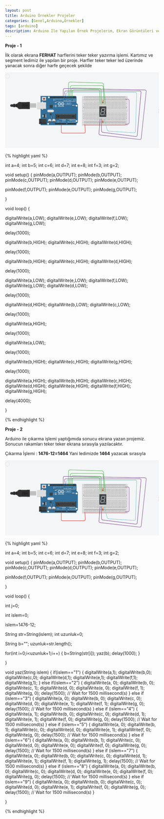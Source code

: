 ```yaml
---
layout: post
title: Arduino Örnekler Projeler
categories: [Genel,Arduino,Örnekler]
tags: [arduino]
description: Arduino İle Yapılan Örnek Projelerim, Ekran Görüntüleri ve Kodlarıyla
---
```


**Proje - 1**

 
İlk olarak ekrana **FERHAT** harflerini teker teker yazırma işlemi. Kartımız ve segment ledimiz ile yapılan
bir proje. Harfler teker teker led üzerinde yanacak sonra diğer harfe geçecek şekilde 


<img src="https://raw.githubusercontent.com/ferhatakbulut/ferhatakbulut.github.io/main/image/ar1.png">



{% highlight yaml %}

int a=4;
int b=5;
int c=6;
int d=7;
int e=8;
int f=3;
int g=2;



void setup()
{
  pinMode(a,OUTPUT);
  pinMode(b,OUTPUT);
  pinMode(c,OUTPUT);
  pinMode(d,OUTPUT);
  pinMode(e,OUTPUT);
  
  pinMode(f,OUTPUT);
  pinMode(e,OUTPUT);
  pinMode(g,OUTPUT);
  
  
}


void loop()
{
  
  digitalWrite(a,LOW);
  digitalWrite(e,LOW);
  digitalWrite(f,LOW);
  digitalWrite(g,LOW);
  
  
  delay(1000);
  
  digitalWrite(b,HIGH);
  digitalWrite(c,HIGH);
  digitalWrite(d,HIGH);
  
  delay(1000);
  
  digitalWrite(b,HIGH);
  digitalWrite(c,HIGH);
  digitalWrite(d,HIGH);
  
  delay(1000);
  
  digitalWrite(a,LOW);
  digitalWrite(e,LOW);
  digitalWrite(f,LOW);
  digitalWrite(g,LOW);
  digitalWrite(d,LOW);
  
  delay(1000);
  
  digitalWrite(d,HIGH);
  digitalWrite(b,LOW);
  digitalWrite(c,LOW);
  
  delay(1000);
  
  digitalWrite(a,HIGH);
  
  delay(1000);
  
  digitalWrite(a,LOW);
  
  delay(1000);
  
  digitalWrite(b,HIGH);
  digitalWrite(c,HIGH);
  digitalWrite(g,HIGH);
  
  delay(1000);
  
  
  digitalWrite(a,HIGH);
  digitalWrite(b,HIGH);
  digitalWrite(c,HIGH);
  digitalWrite(d,HIGH);
  digitalWrite(e,HIGH);
  digitalWrite(f,HIGH);
  digitalWrite(g,HIGH);
  
  delay(4000);
  
  
}

{% endhighlight %}



**Proje - 2**


Arduino ile çıkarma işlemi yaptığımıda sonucu ekrana yazan projemiz. Sonucun rakamları teker teker ekrana sırasıyla 
yazılacaktır.

Çıkarma İşlemi : **1476-12=1464** Yani ledimizde **1464** yazacak sırasıyla

<img src="https://raw.githubusercontent.com/ferhatakbulut/ferhatakbulut.github.io/main/image/ar1.png">


{% highlight yaml %}

int a=4;
int b=5;
int c=6;
int d=7;
int e=8;
int f=3;
int g=2;



void setup()
{
  pinMode(a,OUTPUT);
  pinMode(b,OUTPUT);
  pinMode(c,OUTPUT);
  pinMode(d,OUTPUT);
  pinMode(e,OUTPUT);
  
  pinMode(f,OUTPUT);
  pinMode(e,OUTPUT);
  pinMode(g,OUTPUT);
  
  
  
  
}


void loop()
{
  
  
  int j=0;
  
  int islem=0;
  
  islem=1476-12;
  
  String str=String(islem);
  int uzunluk=0;
  
  String b="";
  uzunluk=str.length();
  
  
  
  for(int i=0;i<uzunluk+1;i++)
  {
    b=String(str[i]);
    yaz(b);
    delay(1000);
  }
  
  
  
  
}

void yaz(String islem)
{
   if(islem=="1")
  {
    digitalWrite(a,1);
    digitalWrite(b,0);
    digitalWrite(c,0);
    digitalWrite(d,1);
    digitalWrite(e,1);
    digitalWrite(f,1);
    digitalWrite(g,1);
  }
  else if(islem=="2")
  {
    digitalWrite(a, 0);
    digitalWrite(b, 0);
    digitalWrite(c, 1);
    digitalWrite(d, 0);
    digitalWrite(e, 0);
    digitalWrite(f, 1);
    digitalWrite(g, 0);
    delay(1500); // Wait for 1500 millisecond(s)
  }
  else if (islem=="3")
  {
    digitalWrite(a, 0);
    digitalWrite(b, 0);
    digitalWrite(c, 0);
    digitalWrite(d, 0);
    digitalWrite(e, 1);
    digitalWrite(f, 1);
    digitalWrite(g, 0);
    delay(1500); // Wait for 1500 millisecond(s)
  }
  else if (islem=="4")
  {
    digitalWrite(a, 1);
    digitalWrite(b, 0);
    digitalWrite(c, 0);
    digitalWrite(d, 1);
    digitalWrite(e, 1);
    digitalWrite(f, 0);
    digitalWrite(g, 0);
    delay(1500); // Wait for 1500 millisecond(s)
  }
  else if (islem=="5")
  {
    digitalWrite(a, 0);
    digitalWrite(b, 1);
    digitalWrite(c, 0);
    digitalWrite(d, 0);
    digitalWrite(e, 1);
    digitalWrite(f, 0);
    digitalWrite(g, 0);
    delay(1500); // Wait for 1500 millisecond(s)
  }
  else if (islem=="6")
  {
    digitalWrite(a, 0);
    digitalWrite(b, 1);
    digitalWrite(c, 0);
    digitalWrite(d, 0);
    digitalWrite(e, 0);
    digitalWrite(f, 0);
    digitalWrite(g, 0);
    delay(1500); // Wait for 1500 millisecond(s)
  }
  else if (islem=="7")
  {
    digitalWrite(a, 0);
    digitalWrite(b, 0);
    digitalWrite(c, 0);
    digitalWrite(d, 1);
    digitalWrite(e, 1);
    digitalWrite(f, 1);
    digitalWrite(g, 1);
    delay(1500); // Wait for 1500 millisecond(s)
  }
  else if (islem=="8")
  {
    digitalWrite(a, 0);
    digitalWrite(b, 0);
    digitalWrite(c, 0);
    digitalWrite(d, 0);
    digitalWrite(e, 0);
    digitalWrite(f, 0);
    digitalWrite(g, 0);
    delay(1500); // Wait for 1500 millisecond(s)
  }
  else if (islem=="9")
  {
    digitalWrite(a, 0);
    digitalWrite(b, 0);
    digitalWrite(c, 0);
    digitalWrite(d, 0);
    digitalWrite(e, 1);
    digitalWrite(f, 0);
    digitalWrite(g, 0);
    delay(1500); // Wait for 1500 millisecond(s)
  }
    
  
}

{% endhighlight %}